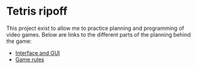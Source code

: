 # Tetris ripoff

This project exist to allow me to practice planning and programming of video games. 
Below are links to the different parts of the planning behind the game:

* [Interface and GUI](interface)
* [Game rules](rules)
